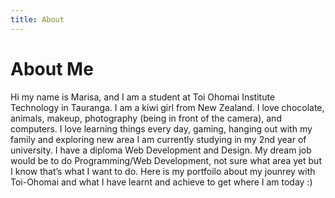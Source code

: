 ```yaml
---
title: About
---
```

<h1>About Me</h1>
Hi my name is Marisa, and I am a student at Toi Ohomai Institute Technology in Tauranga.
I am a kiwi girl from New Zealand. I love chocolate, animals, makeup, photography (being in front of the camera), and computers. I love learning things every day, gaming, hanging out with my family and exploring new area
I am currently studying in my 2nd year of university. I have a diploma Web Development and Design. My dream job would be to do Programming/Web Development, not sure what area yet but I know that’s what I want to do.
Here is my portfoilo about my jounrey with Toi-Ohomai and what I have learnt and achieve to get where I am today :)
